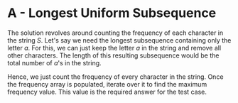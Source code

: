 # A - Longest Uniform Subsequence

The solution revolves around counting the frequency of each character in the string $S$. Let's say we need the longest subsequence containing only the letter $a$. For this, we can just keep the letter $a$ in the string and remove all other characters. The length of this resulting subsequence would be the total number of $a$'s in the string.

Hence, we just count the frequency of every character in the string. Once the frequency array is populated, iterate over it to find the maximum frequency value. This value is the required answer for the test case.